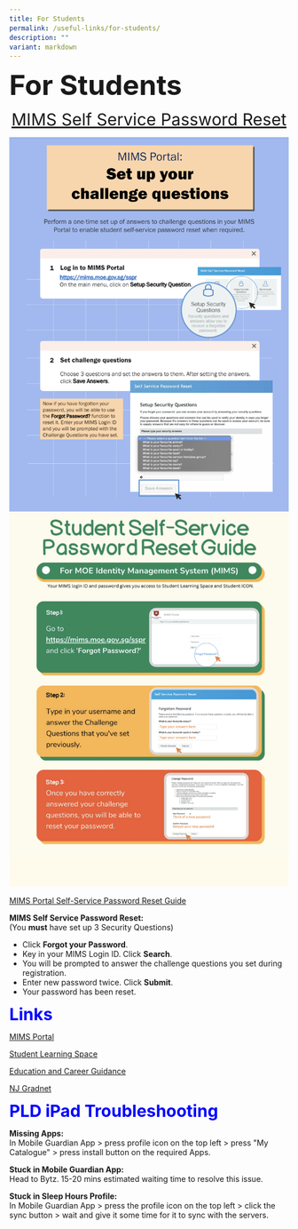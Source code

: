 ```yaml
---
title: For Students
permalink: /useful-links/for-students/
description: ""
variant: markdown
---
```

<b style="font-size:50px"> For Students </b>

<div style="color:blue;font-size:30px" align="center"><a href="https://mims.moe.gov.sg/sspr" rel="noopener noreferrer nofollow" target="_blank">MIMS Self Service Password Reset</a></div>

<img alt="sspr1" src="/images/Useful%20Links/For%20Students/mimssspr1.png"><br>
<img src="/images/Useful%20Links/For%20Students/mimssspr2.png">

<p><a href="/files/MIMS_Self_Service_Password_Reset_Service.pdf" rel="noopener noreferrer nofollow" target="_blank">MIMS Portal Self-Service Password Reset Guide</a></p>

<b>MIMS Self Service Password Reset:</b><br>(You&nbsp;**must**&nbsp;have set up 3 Security Questions)

*   Click&nbsp;**Forgot your Password**.
*   Key in your MIMS Login ID.&nbsp;Click&nbsp;**Search**.
*   You will be prompted to answer the&nbsp;challenge questions you set during registration.
*   Enter new password twice.&nbsp;Click&nbsp;**Submit**.
*   Your password has been reset.

<b style="color:blue;font-size:30px"> Links </b>

<p><a href="https://idp.mims.moe.gov.sg/nidp/app/login" rel="noopener noreferrer nofollow" target="_blank">MIMS Portal</a></p>

<p><a href="http://learning.moe.edu.sg/" rel="noopener noreferrer nofollow" target="_blank">Student Learning Space</a></p>

<p><a href="https://go.gov.sg/ecgchat-njc" rel="noopener noreferrer nofollow" target="_blank">Education and Career Guidance</a></p>

<p><a href="https://www.njgradnet.com/" rel="noopener noreferrer nofollow" target="_blank">NJ Gradnet</a></p><p></p>

<b style="color:blue;font-size:30px"> PLD iPad Troubleshooting </b>

<b>Missing Apps:</b><br>
In Mobile Guardian App &gt; press profile icon on the top left &gt; press "My Catalogue" &gt; press install button on the required Apps.

<b>Stuck in Mobile Guardian App:</b><br>
Head to Bytz. 15-20 mins estimated waiting time to resolve this issue.

<b>Stuck in Sleep Hours Profile:</b><br>
In Mobile Guardian App &gt; press the profile icon on the top left &gt; click the sync button &gt; wait and give it some time for it to sync with the servers.
